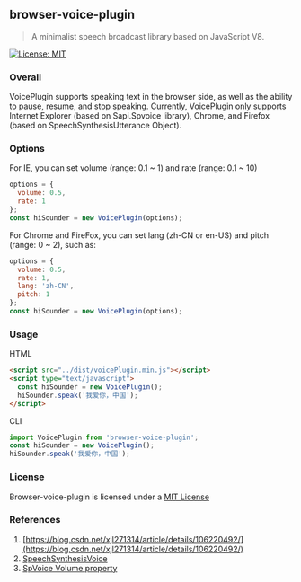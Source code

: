 <!--
 * @Author: 刘晨曦 <lcxcsy@126.com>
 * @Date: 2021-09-01 17:00:06
 * @LastEditTime: 2021-09-08 17:22:09
 * @LastEditors: Please set LastEditors
 * @Description: README
 * @FilePath: \MyCode\Hikvision\MyGithub\browser-voice-plugin\README.md
-->

## browser-voice-plugin

> A minimalist speech broadcast library based on JavaScript V8.

[![License: MIT](https://img.shields.io/badge/License-MIT-green.svg)](https://opensource.org/licenses/MIT)

### Overall

VoicePlugin supports speaking text in the browser side, as well as the ability to pause, resume, and stop speaking. Currently, VoicePlugin only supports Internet Explorer (based on Sapi.Spvoice library), Chrome, and Firefox (based on SpeechSynthesisUtterance Object).

### Options

For IE, you can set volume (range: 0.1 ~ 1) and rate (range: 0.1 ~ 10)

```js
options = {
  volume: 0.5,
  rate: 1
};
const hiSounder = new VoicePlugin(options);
```

For Chrome and FireFox, you can set lang (zh-CN or en-US) and pitch (range: 0 ~ 2), such as:

```js
options = {
  volume: 0.5,
  rate: 1,
  lang: 'zh-CN',
  pitch: 1
};
const hiSounder = new VoicePlugin(options);
```

### Usage

HTML

```html
<script src="../dist/voicePlugin.min.js"></script>
<script type="text/javascript">
  const hiSounder = new VoicePlugin();
  hiSounder.speak('我爱你，中国');
</script>
```

CLI

```js
import VoicePlugin from 'browser-voice-plugin';
const hiSounder = new VoicePlugin();
hiSounder.speak('我爱你，中国');
```

### License

Browser-voice-plugin is licensed under a [MIT License](https://opensource.org/licenses/MIT)

### References

1. [https://blog.csdn.net/xjl271314/article/details/106220492/](https://blog.csdn.net/xjl271314/article/details/106220492/)
2. [SpeechSynthesisVoice](https://developer.mozilla.org/en-US/docs/Web/API/SpeechSynthesisVoice)
3. [SpVoice Volume property](<https://docs.microsoft.com/en-us/previous-versions/windows/desktop/ms723615(v=vs.85)>)
